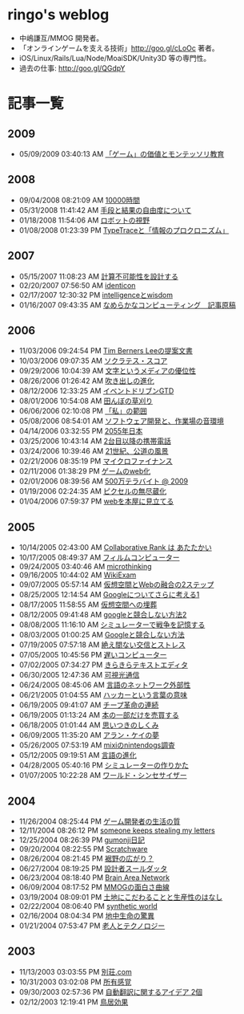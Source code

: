 ringo's weblog
====
 - 中嶋謙互/MMOG 開発者。
 - 「オンラインゲームを支える技術」http://goo.gl/cLoOc 著者。 
 - iOS/Linux/Rails/Lua/Node/MoaiSDK/Unity3D 等の専門性。
 - 過去の仕事: http://goo.gl/QGdpY

記事一覧
====

2009
----
 - 05/09/2009 03:40:13 AM [「ゲーム」の価値とモンテッソリ教育](https://github.com/kengonakajima/blog/blob/master/articles/montessori.md)

2008
----
 - 09/04/2008 08:21:09 AM [10000時間](https://github.com/kengonakajima/blog/blob/master/articles/10000_hours.md)
 - 05/31/2008 11:41:42 AM [手段と結果の自由度について](https://github.com/kengonakajima/blog/blob/master/articles/how_and_result.md)
 - 01/18/2008 11:54:06 AM [ロボットの視野](https://github.com/kengonakajima/blog/blob/master/articles/robot_sight.md)
 - 01/08/2008 01:23:39 PM [TypeTraceと「情報のプロクロニズム」](https://github.com/kengonakajima/blog/blob/master/articles/typetrace_1.md)
 

 
2007
----
 - 05/15/2007 11:08:23 AM [計算不可能性を設計する](https://github.com/kengonakajima/blog/blob/master/articles/uncomputability.md)
 - 02/20/2007 07:56:50 AM [identicon](https://github.com/kengonakajima/blog/blob/master/articles/identicon.md)
 - 02/17/2007 12:30:32 PM [intelligenceとwisdom](https://github.com/kengonakajima/blog/blob/master/articles/intelligencewis_1.md)
 - 01/16/2007 09:43:35 AM [なめらかなコンピューティング　記事原稿](https://github.com/kengonakajima/blog/blob/master/articles/nameraka.md)

 
2006
----
 - 11/03/2006 09:24:54 PM [Tim Berners Leeの提案文書](https://github.com/kengonakajima/blog/blob/master/articles/tim_berners_lee.md)
 - 10/03/2006 09:07:35 AM [ソクラテス・スコア](https://github.com/kengonakajima/blog/blob/master/articles/socrates.md)
 - 09/29/2006 10:04:39 AM [文字というメディアの優位性](https://github.com/kengonakajima/blog/blob/master/articles/letters.md)
 - 08/26/2006 01:26:42 AM [吹き出しの進化](https://github.com/kengonakajima/blog/blob/master/articles/evolution_of_bubbles.md)
 - 08/12/2006 12:33:25 AM [イベントドリブンGTD](https://github.com/kengonakajima/blog/blob/master/articles/gtd_1.md)
 - 08/01/2006 10:54:08 AM [田んぼの草刈り](https://github.com/kengonakajima/blog/blob/master/articles/ricefarms.md) 
 - 06/06/2006 02:10:08 PM [「私」の範囲](https://github.com/kengonakajima/blog/blob/master/articles/bounds_of_myself.md) 
 - 05/08/2006 08:54:01 AM [ソフトウェア開発と、作業場の音環境](https://github.com/kengonakajima/blog/blob/master/articles/sound_environment.md)
 - 04/14/2006 03:32:55 PM [2055年日本](https://github.com/kengonakajima/blog/blob/master/articles/2055.md)
 - 03/25/2006 10:43:14 AM [2台目以降の携帯電話](https://github.com/kengonakajima/blog/blob/master/articles/second_mobile_phone.md)
 - 03/24/2006 10:39:46 AM [21世紀、公道の風景](https://github.com/kengonakajima/blog/blob/master/articles/vehicles_21century.md)
 - 02/21/2006 08:35:19 PM [マイクロファイナンス](https://github.com/kengonakajima/blog/blob/master/articles/access_for_all.md)
 - 02/11/2006 01:38:29 PM [ゲームのweb化](https://github.com/kengonakajima/blog/blob/master/articles/web_3.md)
 - 02/01/2006 08:39:56 AM [500万テラバイト @ 2009](https://github.com/kengonakajima/blog/blob/master/articles/500_2009_1.md)
 - 01/19/2006 02:24:35 AM [ピクセルの無尽蔵化](https://github.com/kengonakajima/blog/blob/master/articles/infinity_pixels.md)
 - 01/04/2006 07:59:37 PM [webを本屋に見立てる](https://github.com/kengonakajima/blog/blob/master/articles/web_as_bookstore.md)
 
2005
----
 - 10/14/2005 02:43:00 AM [Collaborative Rank は あたたかい](https://github.com/kengonakajima/blog/blob/master/articles/collaborative_r.md)
 - 10/17/2005 08:49:37 AM [フィルムコンピューター](https://github.com/kengonakajima/blog/blob/master/articles/film_computer.md)
 - 09/24/2005 03:40:46 AM [microthinking](https://github.com/kengonakajima/blog/blob/master/articles/microthinking_1.md)
 - 09/16/2005 10:44:02 AM [WikiExam](https://github.com/kengonakajima/blog/blob/master/articles/wikiexam.md)
 - 09/07/2005 05:57:14 AM [仮想空間とWebの融合の2ステップ](https://github.com/kengonakajima/blog/blob/master/articles/web2.md)
 - 08/25/2005 12:14:54 AM [Googleについてさらに考える1](https://github.com/kengonakajima/blog/blob/master/articles/thougs_on_google_more_1.md)
 - 08/17/2005 11:58:55 AM [仮想空間への埋葬](https://github.com/kengonakajima/blog/blob/master/articles/bury_in_vw.md) 
 - 08/12/2005 09:41:48 AM [googleと競合しない方法2](https://github.com/kengonakajima/blog/blob/master/articles/google2_1.md) 
 - 08/08/2005 11:16:10 AM [シミュレーターで戦争を記憶する](https://github.com/kengonakajima/blog/blob/master/articles/memorize_war_by_sim.md)
 - 08/03/2005 01:00:25 AM [Googleと競合しない方法](https://github.com/kengonakajima/blog/blob/master/articles/google.md)
 - 07/19/2005 07:57:18 AM [絶え間ない交信とストレス](https://github.com/kengonakajima/blog/blob/master/articles/continuous_communication_and_stress.md)
 - 07/05/2005 10:45:56 PM [遅いコンピューター](https://github.com/kengonakajima/blog/blob/master/articles/slow_computer.md)
 - 07/02/2005 07:34:27 PM [きらきらテキストエディタ](https://github.com/kengonakajima/blog/blob/master/articles/texteditor_illumination.md)
 - 06/30/2005 12:47:36 AM [可視光通信](https://github.com/kengonakajima/blog/blob/master/articles/visible_spectrum_network.md)
 - 06/24/2005 08:45:06 AM [言語のネットワーク外部性](https://github.com/kengonakajima/blog/blob/master/articles/network_effect_of_languages.md)
 - 06/21/2005 01:04:55 AM [ハッカーという言葉の意味](https://github.com/kengonakajima/blog/blob/master/articles/hackers.md)
 - 06/19/2005 09:41:07 AM [チープ革命の連続](https://github.com/kengonakajima/blog/blob/master/articles/continuous_cheap_revolution.md)
 - 06/19/2005 01:13:24 AM [本の一部だけを売買する](https://github.com/kengonakajima/blog/blob/master/articles/partial_book.md) 
 - 06/18/2005 01:01:44 AM [思いつきのしくみ](https://github.com/kengonakajima/blog/blob/master/articles/serendipity.md) 
 - 06/09/2005 11:35:20 AM [アラン・ケイの夢](https://github.com/kengonakajima/blog/blob/master/articles/alan_kay.md)
 - 05/26/2005 07:53:19 AM [mixiのnintendogs調査](https://github.com/kengonakajima/blog/blob/master/articles/mixinintendogs.md)
 - 05/12/2005 09:19:51 AM [言語の進化](https://github.com/kengonakajima/blog/blob/master/articles/languages.md)
 - 04/28/2005 05:40:16 PM [シミュレーターの作りかた](https://github.com/kengonakajima/blog/blob/master/articles/how_to_make_sim.md)
 - 01/07/2005 10:22:28 AM [ワールド・シンセサイザー](https://github.com/kengonakajima/blog/blob/master/articles/world_synthesizer.md)
 
2004
----
 - 11/26/2004 08:25:44 PM [ゲーム開発者の生活の質](https://github.com/kengonakajima/blog/blob/master/articles/qol_of_game_developer.md)
 - 12/11/2004 08:26:12 PM [someone keeps stealing my letters](https://github.com/kengonakajima/blog/blob/master/articles/someone_keeps_s.md)
 - 12/25/2004 08:26:39 PM [gumonji日記](https://github.com/kengonakajima/blog/blob/master/articles/gumonji_1.md)
 - 09/20/2004 08:22:55 PM [Scratchware](https://github.com/kengonakajima/blog/blob/master/articles/scratchware.md) 
 - 08/26/2004 08:21:45 PM [裾野の広がり？](https://github.com/kengonakajima/blog/blob/master/articles/expantion.md)
 - 06/27/2004 08:19:25 PM [設計者スールダッタ](https://github.com/kengonakajima/blog/blob/master/articles/kenji.md) 
 - 06/23/2004 08:18:40 PM [Brain Area Network](https://github.com/kengonakajima/blog/blob/master/articles/brain_area_netw.md)
 - 06/09/2004 08:17:52 PM [MMOGの面白さ曲線](https://github.com/kengonakajima/blog/blob/master/articles/mmog_1.md)
 - 03/19/2004 08:09:01 PM [土地にこだわることと生産性のはなし](https://github.com/kengonakajima/blog/blob/master/articles/productivity.md)
 - 02/22/2004 08:06:40 PM [synthetic world](https://github.com/kengonakajima/blog/blob/master/articles/synthetic_world.md)
 - 02/16/2004 08:04:34 PM [地中生命の驚異](https://github.com/kengonakajima/blog/blob/master/articles/underground.md)
 - 01/21/2004 07:53:47 PM [老人とテクノロジー](https://github.com/kengonakajima/blog/blob/master/articles/elders.md)

2003
----
 - 11/13/2003 03:03:55 PM [別荘.com](https://github.com/kengonakajima/blog/blob/master/articles/bessou.md)
 - 10/31/2003 03:02:08 PM [所有感覚](https://github.com/kengonakajima/blog/blob/master/articles/i_feel_i_have_it.md)
 - 09/30/2003 02:57:36 PM [自動翻訳に関するアイデア 2個](https://github.com/kengonakajima/blog/blob/master/articles/automated_translation.md)
 - 02/12/2003 12:19:41 PM [鳥居効果](https://github.com/kengonakajima/blog/blob/master/articles/torii_effect.md)   

 